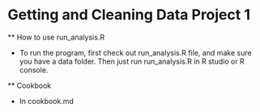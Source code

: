 # Getting and Cleaning Data Project 1

** How to use run_analysis.R

- To run the program, first check out run_analysis.R file, and make sure you have a data folder. Then just run run_analysis.R in R studio or R console.

** Cookbook 

- In cookbook.md

